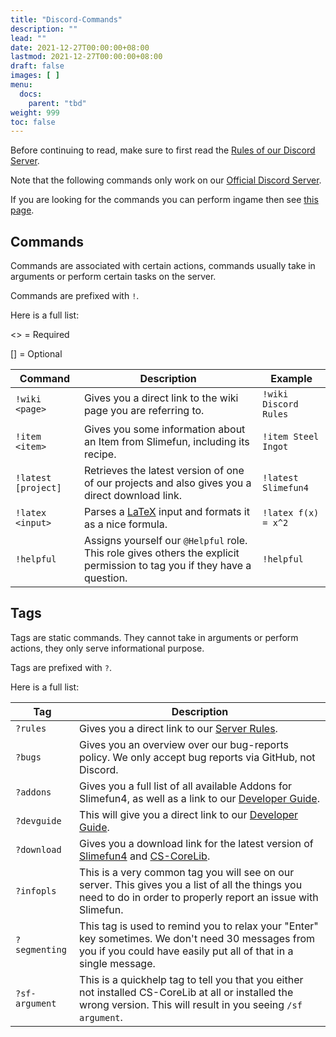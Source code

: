 ```yaml
---
title: "Discord-Commands"
description: ""
lead: ""
date: 2021-12-27T00:00:00+08:00
lastmod: 2021-12-27T00:00:00+08:00
draft: false
images: [ ]
menu:
  docs:
    parent: "tbd"
weight: 999
toc: false
---
```


Before continuing to read, make sure to first read the [Rules of our Discord Server](/docs/slimefun/discord-rules).

Note that the following commands only work on our [Official Discord Server](https://discord.gg/fsD4Bkh).

If you are looking for the commands you can perform ingame then see [this page](/docs/slimefun/commands).

## Commands

Commands are associated with certain actions, commands usually take in arguments or perform certain tasks on the server.

Commands are prefixed with `!`.

Here is a full list:

<> = Required

[] = Optional

| Command                | Description                                                                                                              | Example               |
| ---------------------- | ------------------------------------------------------------------------------------------------------------------------ | --------------------- |
| `!wiki <page>`   | Gives you a direct link to the wiki page you are referring to.                                                           | `!wiki Discord Rules` |
| `!item <item>`   | Gives you some information about an Item from Slimefun, including its recipe.                                            | `!item Steel Ingot`   |
| `!latest [project]`    | Retrieves the latest version of one of our projects and also gives you a direct download link.                           | `!latest Slimefun4`   |
| `!latex <input>` | Parses a [LaTeX](https://en.wikipedia.org/wiki/LaTeX) input and formats it as a nice formula.                            | `!latex f(x) = x^2`   |
| `!helpful`             | Assigns yourself our `@Helpful` role. This role gives others the explicit permission to tag you if they have a question. | `!helpful`            |

## Tags

Tags are static commands. They cannot take in arguments or perform actions, they only serve informational purpose.

Tags are prefixed with `?`.

Here is a full list:

| Tag            | Description                                                                                                                                                                                                                            |
| -------------- | -------------------------------------------------------------------------------------------------------------------------------------------------------------------------------------------------------------------------------------- |
| `?rules`       | Gives you a direct link to our [Server Rules](/docs/slimefun/discord-rules).                                                                                                                                                           |
| `?bugs`        | Gives you an overview over our bug-reports policy. We only accept bug reports via GitHub, not Discord.                                                                                                                                 |
| `?addons`      | Gives you a full list of all available Addons for Slimefun4, as well as a link to our [Developer Guide](/docs/slimefun/developer-guide).                                                                                               |
| `?devguide`    | This will give you a direct link to our [Developer Guide](/docs/slimefun/developer-guide).                                                                                                                                             |
| `?download`    | Gives you a download link for the latest version of [Slimefun4](https://thebusybiscuit.github.io/builds/TheBusyBiscuit/Slimefun4/master/) and [CS-CoreLib](https://thebusybiscuit.github.io/builds/TheBusyBiscuit/CS-CoreLib/master/). |
| `?infopls`     | This is a very common tag you will see on our server. This gives you a list of all the things you need to do in order to properly report an issue with Slimefun.                                                                       |
| `?segmenting`  | This tag is used to remind you to relax your "Enter" key sometimes. We don't need 30 messages from you if you could have easily put all of that in a single message.                                                                   |
| `?sf-argument` | This is a quickhelp tag to tell you that you either not installed CS-CoreLib at all or installed the wrong version. This will result in you seeing `/sf argument`.                                                                     |
